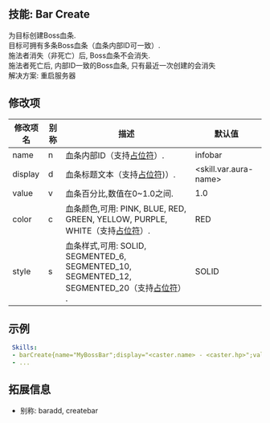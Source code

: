 技能: Bar Create
--------------------------

为目标创建Boss血条.  
目标可拥有多条Boss血条（血条内部ID可一致）.  
施法者消失（非死亡）后, Boss血条不会消失.  
施法者死亡后, 内部ID一致的Boss血条, 只有最近一次创建的会消失  
解决方案: 重启服务器

修改项
----------

| 修改项名 | 别称    | 描述                                                                                                    | 默认值 |
|-----------|------------|----------------------------------------------------------------------------------------------------------------|---------------|
| name      | n       | 血条内部ID（支持[占位符](/技能/占位符)）.                                                                                            | infobar                     |
| display   | d       | 血条标题文本（支持[占位符](/技能/占位符))）.                                                                                      | &lt;skill.var.aura-name&gt; |
| value     | v       | 血条百分比,数值在0~1.0之间.                                                             | 1.0                         |
| color     | c       | 血条颜色,可用: PINK, BLUE, RED, GREEN, YELLOW, PURPLE, WHITE（支持[占位符](/技能/占位符)）.                     | RED                         |
| style     | s       | 血条样式,可用: SOLID, SEGMENTED_6, SEGMENTED_10, SEGMENTED_12, SEGMENTED_20（支持[占位符](/技能/占位符)） . | SOLID                       |

示例
--------

```yaml
 Skills:
 - barCreate{name="MyBossBar";display="<caster.name> - <caster.hp>";value=1.0;color=BLUE;style=SEGMENTED_6} @self ~onSpawn
 - ...
```

拓展信息
-------

- 别称: baradd, createbar